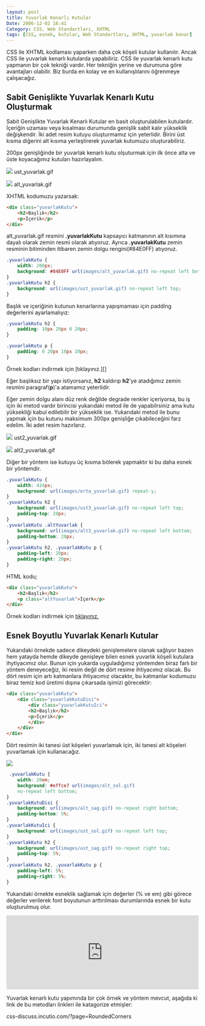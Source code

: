 ```yaml
---
layout: post
title: Yuvarlak Kenarlı Kutular
Date: 2006-12-02 16:41
Category: CSS, Web Standartları, XHTML
tags: [CSS, esnek, kutular, Web Standartları, XHTML, yuvarlak kenar]
---
```


CSS ile XHTML kodlaması yaparken daha çok köşeli kutular kullanılır.
Ancak CSS ile yuvarlak kenarlı kutularda yapabiliriz. CSS ile yuvarlak
kenarlı kutu yapmanın bir çok tekniği vardır. Her tekniğin yerine ve
durumuna göre avantajları olabilir. Biz burda en kolay ve en
kullanışlılarını öğrenmeye çalışacağız.

## Sabit Genişlikte Yuvarlak Kenarlı Kutu Oluşturmak

Sabit Genişlikte Yuvarlak Kenarlı Kutular en basit oluşturulabilen
kutulardır. İçeriğin uzaması veya kısalması durumunda genişlik sabit
kalır yükseklik değişkendir. İki adet resim kutuyu oluşturmamız için
yeterlidir. Birini üst kısma diğerini alt kısıma yerleştirerek yuvarlak
kutumuzu oluşturabiliriz.

200px genişliğinde bir yuvarlak kenarlı kutu olşuturmak için ilk önce
alta ve üste koyacağımız kutuları hazırlayalım.

![][100] ust_yuvarlak.gif

![][1] alt_yuvarlak.gif

XHTML kodumuzu yazarsak:

```html
<div class="yuvarlakKutu">
    <h2>Başlık</h2>
    <p>İçerik</p>
</div>
```

alt_yuvarlak.gif resmini **.yuvarlakKutu** kapsayıcı katmanının alt
kısımına dayalı olarak zemin resmi olarak atıyoruz. Ayrıca
**.yuvarlakKutu** zemin resminin bitiminden itibaren zemin dolgu
rengini(#84E0FF) atıyoruz.

```css
.yuvarlakKutu {
    width: 200px;
    background: #84E0FF url(images/alt_yuvarlak.gif) no-repeat left bottom;
}
.yuvarlakKutu h2 {
	background: url(images/ust_yuvarlak.gif) no-repeat left top;
}
```

Başlık ve içeriğinin kutunun kenarlarına yapışmaması için padding
değerlerini ayarlamalıyız:

```css
.yuvarlakKutu h2 {
	padding: 10px 20px 0 20px;
}

.yuvarlakKutu p {
	padding: 0 20px 10px 20px;
}
```

Örnek kodları indirmek için [tıklayınız.][]

Eğer başlıksız bir yapı istiyorsanız, **h2** kaldırıp **h2**'ye
atadığımız zemin resmini paragraf(**p**)'a atamamız yeterlidir.

Eğer zemin dolgu alanı düz renk değilde degrade renkler içeriyorsa, bu
iş için iki metod vardır birincisi yukarıdaki metod ile de yapabilrsiniz
ama kutu yüksekliği kabul edilebilir bir yükseklik ise. Yukarıdaki metod
ile bunu yapmak için bu kutunu maksimum 300px genişliğe çıkabileceğini
farz edelim. İki adet resim hazırlarız.

![][2] ust2_yuvarlak.gif

![][3] alt2_yuvarlak.gif

Diğer bir yöntem ise kutuyu üç kısıma bölerek yapmaktır ki bu daha esnek
bir yöntemdir.

```css
.yuvarlakKutu {
    width: 424px;
    background: url(images/orta_yuvarlak.gif) repeat-y;
}
.yuvarlakKutu h2 {
    background: url(images/ust3_yuvarlak.gif) no-repeat left top;
    padding-top: 20px;
}
.yuvarlakKutu .altYuvarlak {
    background: url(images/alt3_yuvarlak.gif) no-repeat left bottom;
    padding-bottom: 20px;
}
.yuvarlakKutu h2, .yuvarlakKutu p {
    padding-left: 20px;
    padding-right: 20px;
}
```

HTML kodu;

```html
<div class="yuvarlakKutu">
    <h2>Başlık</h2>
    <p class="altYuvarlak">İçerk</p>
</div>
```

Örnek kodları indirmek için [tıklayınız.][4]

## Esnek Boyutlu Yuvarlak Kenarlı Kutular

Yukarıdaki örnekde sadece dikeydeki genişlemelere olanak sağlıyor bazen
hem yatayda hemde dikeyde genişleye bilen esnek yuvarlık köşeli kutulara
ihytiyacımız olur. Bunun için yukarda uyguladığımız yöntemden biraz
farlı bir yöntem deneyeceğiz, iki resim değil de dört resime ihtiyacımız
olacak. Bu dört resim için artı katmanlara ihtiyacımız olacaktır, bu
katmanlar kodumuzu biraz temiz kod üretimi dışına çıkarsada işimizi
görecektir:

```html
<div class="yuvarlakKutu">
    <div class="yuvarlakKutuDisi">
        <div class="yuvarlakKutuIci">
        <h2>Başlık</h2>
        <p>İçerik</p>
        </div>
    </div>
</div>
```

Dört resimin iki tanesi üst köşeleri yuvarlamak için, iki tanesi alt
köşeleri yuvarlamak için kullanacağız.

![][5]

```css
 .yuvarlakKutu {
    width: 20em;
    background: #effce7 url(images/alt_sol.gif)
    no-repeat left bottom;
}
.yuvarlakKutuDisi {
    background: url(images/alt_sag.gif) no-repeat right bottom;
    padding-bottom: 5%;
}
.yuvarlakKutuIci {
	background: url(images/ust_sol.gif) no-repeat left top;
}
.yuvarlakKutu h2 {
    background: url(images/ust_sag.gif) no-repeat right top;
    padding-top: 5%;
}
.yuvarlakKutu h2, .yuvarlakKutu p {
    padding-left: 5%;
    padding-right: 5%;
}
```

Yukarıdaki örnekte esneklik sağlamak için değerler (% ve em) gibi görece
değerler verilerek font boyutunun arttırılması durumlarında esnek bir
kutu oluşturulmuş olur.

<iframe height="194" style="width: 100%;" scrolling="no" title="Yuvarlak Kenarlı Kutular" src="https://codepen.io/fatihhayri/embed/qBEmxjW?height=194&theme-id=13521&default-tab=css,result" frameborder="no" allowtransparency="true" allowfullscreen="true"></iframe>

Yuvarlak kenarlı kutu yapımında bir çok örnek ve yöntem mevcut, aşağıda
ki link de bu metodları linkleri ile katagorize etmişler:

css-discuss.incutio.com/?page=RoundedCorners

  [100]: /images/ust_yuvarlak.gif
  [1]: /images/alt_yuvarlak.gif
  [2]: /images/ust2_yuvarlak.gif
  [3]: /images/alt2_yuvarlak.gif
  [4]: /dokumanlar/degradeli_yuvarlak_kenarli_kutu.zip
  [5]: /images/esnek_ornek.gif
  [6]: /dokumanlar/esnek_yuvarlak_kenarli_kutu.zip
